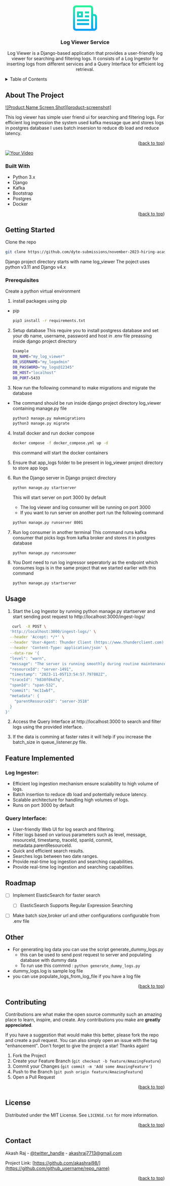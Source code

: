 <!-- Improved compatibility of back to top link: See: https://github.com/othneildrew/Best-README-Template/pull/73 -->
<a name="readme-top"></a>






<!-- PROJECT LOGO -->
<br />
<div align="center">
  <a href="https://github.com/github_username/repo_name">
    <img src="images/logo.png" alt="Logo" width="80" height="80">
  </a>

<h3 align="center">Log Viewer Service</h3>

  <p align="center">
    Log Viewer is a Django-based application that provides a user-friendly log viewer for searching and filtering logs. It consists of a Log Ingestor for inserting logs from different services and a Query Interface for efficient log retrieval.

  </p>
</div>



<!-- TABLE OF CONTENTS -->
<details>
  <summary>Table of Contents</summary>
  <ol>
    <li>
      <a href="#about-the-project">About The Project</a>
      <ul>
        <li><a href="#built-with">Built With</a></li>
      </ul>
    </li>
    <li>
      <a href="#getting-started">Getting Started</a>
      <ul>
        <li><a href="#prerequisites">Prerequisites</a></li>
        <li><a href="#installation">Installation</a></li>
      </ul>
    </li>
    <li><a href="#usage">Usage</a></li>
    <li><a href="#roadmap">Roadmap</a></li>
    <li><a href="#contributing">Contributing</a></li>
    <li><a href="#license">License</a></li>
    <li><a href="#contact">Contact</a></li>
    <li><a href="#acknowledgments">Acknowledgments</a></li>
  </ol>
</details>



<!-- ABOUT THE PROJECT -->
## About The Project

[![Product Name Screen Shot][product-screenshot]](https://example.com)

This log viewer has simple user friend ui for searching and filtering logs. For efficient log ingression the system used kafka message que and stores logs in postgres database I uses batch insersion to reduce db load and reduce latency.

<p align="right">(<a href="#readme-top">back to top</a>)</p>

[![Your Video](https://img.youtube.com/vi/lgRI_8w3UKo/0.jpg)](https://www.youtube.com/watch?v=lgRI_8w3UKo)



### Built With
* Python 3.x
* Django
* Kafka
* Bootstrap
* Postgres
* Docker


<p align="right">(<a href="#readme-top">back to top</a>)</p>



<!-- GETTING STARTED -->
## Getting Started

Clone the repo
```sh
git clone https://github.com/dyte-submissions/november-2023-hiring-acash-r.git
```
Django project directory starts with name log_viewer
The poject uses python v3.11 and Django v4.x

### Prerequisites

Create a python virtual environment
1. install packages using pip
* pip
  ```sh
  pip3 install -r requirements.txt
  ```

2. Setup database
This require you to install postgress database and set your db name, username, password and host in .env file preassing inside django project directory
   ```sh
   Example
   DB_NAME="my_log_viewer"
   DB_USERNAME="my_logadmin"
   DB_PASSWORD="my_logs@12345"
   DB_HOST="localhost"
   DB_PORT=5433
   ```
1. Now run the following command to make migrations and migrate the database
- The command should be run inside django project directory log_viewer containing manage.py file

  ```sh
  python3 manage.py makemigrations
  python3 manage.py migrate
  ```

4. Install docker and run docker compose
   ```sh
   docker compose -f docker_compose.yml up -d
   ```
   this command will start the docker containers

5. Ensure that app_logs folder to be present in log_viewer project directory to store app logs
  
6. Run the Django server in Django project directory
   ```sh
   python manage.py startserver
   ```
   This will start server on port 3000 by default 
   - The log viewer and log consumer will be running on port 3000
   - If you want to run server on another port run the following command
   ```sh
   python manage.py runserver 8001
   ```
7. Run log consumer in another terminal
   This command runs kafka consumer that picks logs from kafka broker and stores it in postgres database

   ```
   python manage.py runconsumer
   ```

8. You Dont need to run log ingressor seperatorly as the endpoint which consumes logs is in the same project that we started earlier with this command
   
   ```sh
   python manage.py startserver
   ```
<!-- USAGE EXAMPLES -->
## Usage

1. Start the Log Ingestor by running python manage.py startserver and start sending post request to http://localhost:3000/ingest-logs/
```sh
   curl  -X POST \
  'http://localhost:3000/ingest-logs/' \
  --header 'Accept: */*' \
  --header 'User-Agent: Thunder Client (https://www.thunderclient.com)' \
  --header 'Content-Type: application/json' \
  --data-raw '{
  "level": "warn",
  "message": "The server is running smoothly during routine maintenance.",
  "resourceId": "server-1491",
  "timestamp": "2023-11-05T13:54:57.797882Z",
  "traceId": "h830f0kd7q",
  "spanId": "span-532",
  "commit": "mc11wbf",
  "metadata": {
    "parentResourceId": "server-3518"
  }
}'
```

2. Access the Query Interface at http://localhost:3000 to search and filter logs using the provided interface.
   
3. If the data is comming at faster rates it will help if you increase the batch_size in queue_listener.py file.

## Feature Implemented
### Log Ingestor:

- Efficient log ingestion mechanism ensure scalability to high volume of logs.
- Batch insertion to reduce db load and potentially reduce latency.
- Scalable architecture for handling high volumes of logs.
- Runs on port 3000 by default
  
### Query Interface:

- User-friendly Web UI for log search and filtering.
- Filter logs based on various parameters such as level,    message, resourceId, timestamp, traceId, spanId, commit, metadata.parentResourceId.
- Quick and efficient search results.
- Searches logs between two date ranges.
- Provide real-time log ingestion and searching capabilities.
- Provide real-time log ingestion and searching capabilities.

<!-- ROADMAP -->
## Roadmap

- [ ] Implement ElasticSearch for faster search
    - [ ] ElasticSearch Supports Regular Expression Searching
- [ ] Make batch size,broker url and other configurations configurable from .env file



## Other
- For generating log data you can use the script generate_dummy_logs.py
    - this can be used to send post request to server and populating database with dummy data
    - To run use this commnd : ``python generate_dummy_logs.py ``
- dummy_logs.log is sample log file 
- you can use populate_logs_from_log_file if you have a log file

<p align="right">(<a href="#readme-top">back to top</a>)</p>



<!-- CONTRIBUTING -->
## Contributing

Contributions are what make the open source community such an amazing place to learn, inspire, and create. Any contributions you make are **greatly appreciated**.

If you have a suggestion that would make this better, please fork the repo and create a pull request. You can also simply open an issue with the tag "enhancement".
Don't forget to give the project a star! Thanks again!

1. Fork the Project
2. Create your Feature Branch (`git checkout -b feature/AmazingFeature`)
3. Commit your Changes (`git commit -m 'Add some AmazingFeature'`)
4. Push to the Branch (`git push origin feature/AmazingFeature`)
5. Open a Pull Request

<p align="right">(<a href="#readme-top">back to top</a>)</p>



<!-- LICENSE -->
## License

Distributed under the MIT License. See `LICENSE.txt` for more information.

<p align="right">(<a href="#readme-top">back to top</a>)</p>



<!-- CONTACT -->
## Contact

Akash Raj - [@twitter_handle](https://twitter.com/twitter_handle) - akashraj7713@gmail.com

Project Link: [https://github.com/akashraj98/](https://github.com/github_username/repo_name)

<p align="right">(<a href="#readme-top">back to top</a>)</p>


